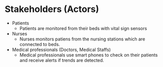 # Stakeholders (Actors)

* Patients
  * Patients are monitored from their beds with vital sign sensors
* Nurses
  * Nurses monitors patiens from the nursing stations which are connected to beds.
* Medical professionals (Doctors, Medical Staffs)
  * Medical professionals use smart phones to check on their patients and receive alerts if trends are detected.
